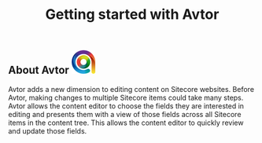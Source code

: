 ﻿---
title: Getting started with Avtor
layout: AvtorLayout
---

<script>
	window.location.replace("https://doc.sitecore.com/users/100/sitecore-experience-platform/en/the-avtor-editor.html");
</script>

## About Avtor ![](/Images/Avtor/Avtor.png)
Avtor adds a new dimension to editing content on Sitecore websites. Before Avtor, making changes to multiple Sitecore items could take many steps. Avtor allows the content editor to choose the fields they are interested in editing and presents them with a view of those fields across all Sitecore items in the content tree. This allows the content editor to quickly review and update those fields.